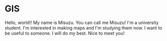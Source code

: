 # GIS


Hello, world!! My name is Misuzu. You can call me Misuzu! I'm a university student.  I'm interested in making maps and I'm studying them now. I want to be useful to someone. I will do my best. Nice to meet you!